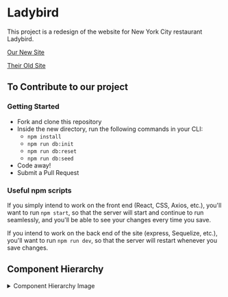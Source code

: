 # Ladybird
This project is a redesign of the website for New York City restaurant Ladybird.

[Our New Site](https://ladybird-app.herokuapp.com/)

[Their Old Site](http://www.ladybirdny.com/)

## To Contribute to our project
### Getting Started
- Fork and clone this repository
- Inside the new directory, run the following commands in your CLI:
    - <code>npm install</code>
    - <code>npm run db:init</code>
    - <code>npm run db:reset</code>
    - <code>npm run db:seed</code>
- Code away!
- Submit a Pull Request

### Useful npm scripts
If you simply intend to work on the front end (React, CSS, Axios, etc.), you'll want to run <code>npm start</code>, so that the server will start and continue to run seamlessly, and you'll be able to see your changes every time you save.

If you intend to work on the back end of the site (express, Sequelize, etc.), you'll want to run <code>npm run dev</code>, so that the server will restart whenever you save changes.

## Component Hierarchy
<details>
  <summary>Component Hierarchy Image</summary>
  <img src="https://res.cloudinary.com/brian-ogilvie/image/upload/v1550252071/Ladybird/Component%20Hierarchy.png" alt="hierarchy">
</details>
